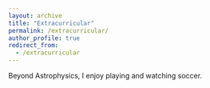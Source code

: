 ```yaml
---
layout: archive
title: "Extracurricular"
permalink: /extracurricular/
author_profile: true
redirect_from:
  - /extracurricular
---
```


Beyond Astrophysics, I enjoy playing and watching soccer.
